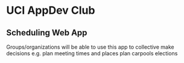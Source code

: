 # UCI AppDev Club 
## Scheduling Web App

Groups/organizations will be able to use this app to collective make decisions
e.g.
plan meeting times and places
plan carpools
elections